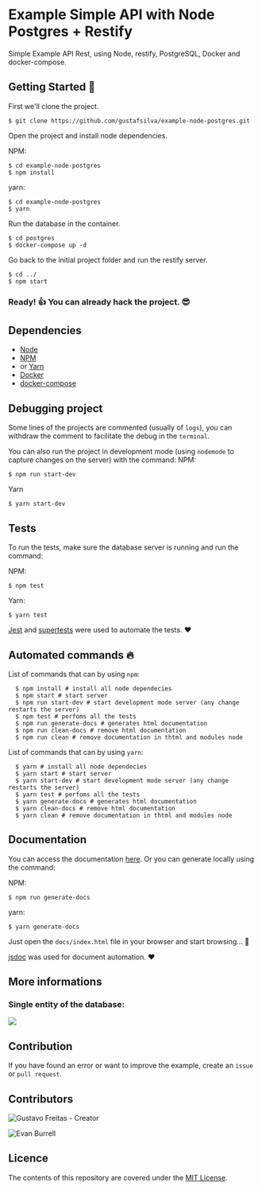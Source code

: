 # Example Simple API with Node Postgres + Restify
Simple Example API Rest, using Node, restify, PostgreSQL, Docker and docker-compose.

## Getting Started :rocket:

First we'll clone the project.

```shell
$ git clone https://github.com/gustafsilva/example-node-postgres.git
```

Open the project and install node dependencies.

NPM:
```shell
$ cd example-node-postgres
$ npm install
```
yarn:
```shell
$ cd example-node-postgres
$ yarn
```

Run the database in the container.

```shell
$ cd postgres
$ docker-compose up -d
```

Go back to the initial project folder and run the restify server.
```shell
$ cd ../
$ npm start
```

### Ready! :+1: You can already hack the project. :sunglasses:

## Dependencies
* [Node](https://nodejs.org/)
* [NPM](https://www.npmjs.com/)
* or [Yarn](https://yarnpkg.com/)
* [Docker](https://www.docker.com/)
* [docker-compose](https://docs.docker.com/compose/)

## Debugging project 

Some lines of the projects are commented (usually of `logs`), you can withdraw the comment to facilitate the debug in the `terminal`.

You can also run the project in development mode (using `nodemode` to capture changes on the server) with the command:
NPM:
```shell
$ npm run start-dev
```
Yarn
```shell
$ yarn start-dev
```

## Tests

To run the tests, make sure the database server is running and run the command:

NPM:
```shell
$ npm test
```
Yarn:
```shell
$ yarn test
```
[Jest](https://jestjs.io/) and [supertests](https://www.npmjs.com/package/supertest) were used to automate the tests. :heart:

## Automated commands :fire:
List of commands that can by using `npm`:
```shell
  $ npm install # install all node dependecies
  $ npm start # start server
  $ npm run start-dev # start development mode server (any change restarts the server)
  $ npm test # perfoms all the tests 
  $ npm run generate-docs # generates html documentation
  $ npm run clean-docs # remove html documentation
  $ npm run clean # remove documentation in thtml and modules node
```
List of commands that can by using `yarn`:
```shell
  $ yarn # install all node dependecies
  $ yarn start # start server
  $ yarn start-dev # start development mode server (any change restarts the server)
  $ yarn test # perfoms all the tests 
  $ yarn generate-docs # generates html documentation
  $ yarn clean-docs # remove html documentation
  $ yarn clean # remove documentation in thtml and modules node
```

## Documentation
You can access the documentation [here](https://gustafsilva.github.io/example-node-postgres/docs/).
Or you can generate locally using the command:

NPM:
```shell
$ npm run generate-docs
```
yarn:
```shell
$ yarn generate-docs
```

Just open the `docs/index.html` file in your browser and start browsing... :green_book:

[jsdoc](http://usejsdoc.org) was used for document automation. :heart:

## More informations

### Single entity of the database:

![](assets/img/eer_diagram.png)

## Contribution
If you have found an error or want to improve the example, create an `issue` or `pull request`.

## Contributors
![Gustavo Freitas](https://github.com/gustafsilva) - Creator

![Evan Burrell](https://github.com/burrelle)

## Licence
The contents of this repository are covered under the [MIT License](https://github.com/gustafsilva/example-node-postgres/blob/master/LICENSE).

